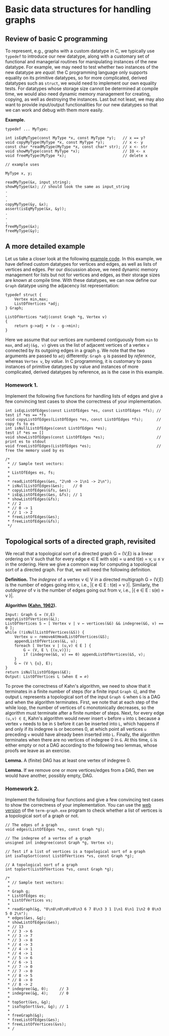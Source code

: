 # Basic data structures for handling graphs

## Review of basic C programming

To represent, e.g., graphs with a custom datatype in C, we typically
use `typedef` to introduce our new datatype, along with a customary
set of functional and managerial routines for manipulating instances
of the new datatype. For example, we may need to test whether two
instances of the new datatype are *equal*: the C programming language
only supports equality on its primitive datatypes, so for more
complicated, derived datatypes such as `struct`, we would need to
implement our own equality tests. For datatypes whose storage size
cannot be determined at compile time, we would also need dynamic
memory management for creating, copying, as well as destroying the
instances. Last but not least, we may also want to provide
input/output functionalities for our new datatypes so that we can work
and debug with them more easily.

**Example.**
```
typedef ... MyType;

int isEqMyType(const MyType *x, const MyType *y);   // x == y?
void copyMyType(MyType *x, const MyType *y);        // x <- y
const char *readMyType(MyType *x, const char* str); // x <- str
void showMyType(const MyType *x);                   // IO <- x
void freeMyType(MyType *x);                         // delete x

// example uses

MyType x, y;

readMyType(&x, input_string);
showMyType(&x); // should look the same as input_string
.
.
.
copyMyType(&y, &x);
assert(isEqMyType(&x, &y));
.
.
.
freeMyType(&x); 
freeMyType(&y); 

```

## A more detailed example

Let us take a closer look at the following
[example code](./code/sample.c). In this example, we have defined
custom datatypes for vertices and edges, as well as lists of vertices
and edges. Per our discussion above, we need dynamic memory management
for lists but not for vertices and edges, as their storage sizes are
known at compile time. With these datatypes, we can now define our
`Graph` datatype using the adjacency list representation:

```
typedef struct {
    Vertex min,max;
    ListOfVertices *adj;
} Graph;

ListOfVertices *adj(const Graph *g, Vertex v)
{
    return g->adj + (v - g->min);
}
```

Here we assume that our vertices are numbered contiguously from `min`
to `max`, and `adj(&g, v)` gives us the list of adjacent vertices of a
vertex `v` connected by its outgoing edges in a graph `g`. We note
that the two arguments are passed to `adj` differently: `Graph g` is
passed by *reference*, whereas `Vertex v`, by *value*. In C
programming, it is customary to pass instances of primitive datatypes
by value and instances of more complicated, derived datatypes by
reference, as is the case in this example.

### Homework 1.

Implement the following five functions for handling lists of edges and
give a few convincing test cases to show the correctness of your
implementation.

```
int isEqListOfEdges(const ListOfEdges *es, const ListOfEdges *fs); // test if *es == *fs
void copyListOfEdges(ListOfEdges *es, const ListOfEdges *fs);      // copy fs to es
int isNullListOfEdges(const ListOfEdges *es);                      // test if *es == []
void showListOfEdges(const ListOfEdges *es);                       // print es to stdout
void freeListOfEdges(ListOfEdges *es);                             // free the memory used by es

/*
 * // Sample test vectors:
 * 
 * ListOfEdges es, fs;
 * 
 * readListOfEdges(&es, "2\n0 -> 1\n1 -> 2\n");
 * isNullListOfEdges(&es);    // 0
 * copyListOfEdges(&fs, &es);
 * isEqListOfEdges(&es, &fs); // 1
 * showListOfEdges(&fs);
 * // 2
 * // 0 -> 1
 * // 1 -> 2
 * freeListOfEdges(&es);
 * freeListOfEdges(&fs);
 */

```

## Topological sorts of a directed graph, revisited

 We recall that a topological sort of a directed graph G = (V,E) is a
linear ordering on V such that for every edge e ∈ E with s(e) = u and
t(e) = v, u ≤ v in the ordering. Here we give a common way for
computing a topological sort of a directed graph. For that, we will
need the following definition.

**Definition.** The *indegree* of a vertex v ∈ V in a directed
  multigraph G = (V,E) is the number of edges going into v, i.e., |{ e
  ∈ E : t(e) = v }|. Similarly, the *outdegree* of v is the number of
  edges going out from v, i.e., |{ e ∈ E : s(e) = v }|.

**Algorithm ([Kahn, 1962](https://en.wikipedia.org/wiki/Topological_sorting#Kahn's_algorithm)).**

```
Input: Graph G = (V,E)
emptyListOfVertices(&L);
ListOfVertices S ← [ Vertex v | v ← vertices(&G) && indegree(&G, v) == 0 ];
while (!isNullListOfVertices(&S)) {
    Vertex u ← removeAtHeadListOfVertices(&S);
    appendListOfVertices(&L, u);
    foreach [ Vertex v | (u,v) ∈ E ] {
        G ← (V, E \ {(u,v)});
        if (indegree(&G, v) == 0) appendListOfVertices(&S, v);
    }
    G ← (V \ {u}, E);
}
return isNullListOfEdges(&E);
Output: ListOfVertices L (when E = ∅)
```

To prove the correctness of Kahn's algorithm, we need to show that it
terminates in a finite number of steps (for a finite input `Graph G`),
and the output `L` represents a topological sort of the input `Graph
G` when `G` is a DAG and when the algorithm terminates. First, we note
that at each step of the while loop, the number of vertices of `G`
monotonically decreases, so the algorithm must terminate after a
finite number of steps. Next, for every edge `(u,v) ∈ E`, Kahn's
algorithm would never insert `v` before `u` into `L` because a vertex
`v` needs to be in `S` before it can be inserted into `L`, which
happens if and only if its indegree is or becomes 0, at which point
all vertices `u` preceding `v` would have already been inserted into
`L`. Finally, the algorithm terminates when there are no vertices of
indegree 0 in `G`. At this time, `G` is either empty or not a DAG
according to the following two lemmas, whose proofs we leave as an
exercise.

**Lemma.** A (finite) DAG has at least one vertex of indegree 0.

**Lemma.** If we remove one or more vertices/edges from a DAG, then we
  would have another, possibly empty, DAG.

### Homework 2.

Implement the following four functions and give a few convincing test
cases to show the correctness of your implementation. You can use the
[web version](https://term-graph-iedy2lhg3a-an.a.run.app/) of the
`term-graph.exe` program to check whether a list of vertices is a
topological sort of a graph or not.


```
// The edges of a graph
void edges(ListOfEdges *es, const Graph *g);

// The indegree of a vertex of a graph
unsigned int indegree(const Graph *g, Vertex v);

// Test if a list of vertices is a topological sort of a graph
int isaTopSort(const ListOfVertices *vs, const Graph *g);

// A topological sort of a graph
int topSort(ListOfVertices *vs, const Graph *g);

/*
 * // Sample test vectors:
 * 
 * Graph g;
 * ListOfEdges es;
 * ListOfVertices vs;
 * 
 * readGraph(&g, "0\n8\n0\n0\n0\n3 6 7 8\n3 3 1 1\n1 6\n1 1\n2 0 0\n3 5 0 2\n");
 * edges(&es, &g);
 * showListOfEdges(&es);
 * // 13
 * // 3 -> 6
 * // 3 -> 7
 * // 3 -> 8
 * // 4 -> 3
 * // 4 -> 1
 * // 4 -> 1
 * // 5 -> 6
 * // 6 -> 1
 * // 7 -> 0
 * // 7 -> 0
 * // 8 -> 5
 * // 8 -> 0
 * // 8 -> 2
 * indegree(&g, 0);     // 3
 * indegree(&g, 4);     // 0
 * 
 * topSort(&vs, &g);
 * isaTopSort(&vs, &g); // 1
 * 
 * freeGraph(&g);
 * freeListOfEdges(&es);
 * freeListOfVertices(&vs);
 * /

```

